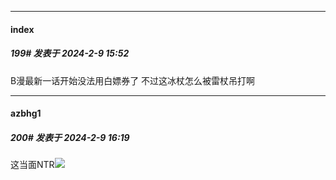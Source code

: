 
*****

####  index  
##### 199#       发表于 2024-2-9 15:52

B漫最新一话开始没法用白嫖券了 不过这冰杖怎么被雷杖吊打啊

*****

####  azbhg1  
##### 200#       发表于 2024-2-9 16:19

这当面NTR<img src="https://static.saraba1st.com/image/smiley/face2017/067.png" referrerpolicy="no-referrer">

